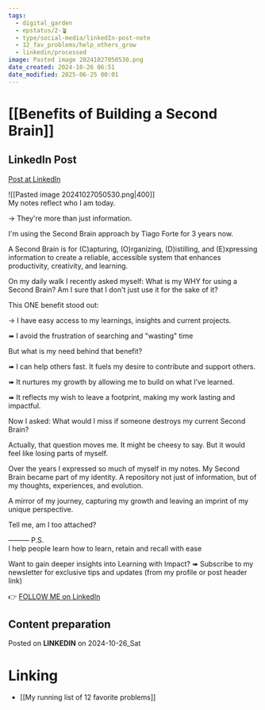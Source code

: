 ```yaml
---
tags:
  - digital_garden
  - epstatus/2-🪴
  - type/social-media/linkedIn-post-note
  - 12_fav_problems/help_others_grow
  - linkedin/processed
image: Pasted image 20241027050530.png
date_created: 2024-10-26 06:51
date_modified: 2025-06-25 00:01
---
```

# [[Benefits of Building a Second Brain]]

## LinkedIn Post

[Post at LinkedIn](https://www.linkedin.com/posts/sebastiankamilli_my-notes-reflect-who-i-am-today-theyre-activity-7255820649783349248-9MhG?utm_source=share&utm_medium=member_desktop)

![[Pasted image 20241027050530.png|400]]  
My notes reflect who I am today.

→ They're more than just information.

I'm using the Second Brain approach by Tiago Forte for 3 years now.

A Second Brain is for
(C)apturing, (O)rganizing, (D)istilling, and (E)xpressing information 
to create a reliable, accessible system 
that enhances productivity, creativity, and learning.

On my daily walk I recently asked myself: 
What is my WHY for using a Second Brain?
Am I sure that I don't just use it for the sake of it?

This ONE benefit stood out:

→ I have easy access to my learnings, insights and current projects. 

➠ I avoid the frustration of searching and "wasting" time

But what is my need behind that benefit?

➠ I can help others fast. It fuels my desire to contribute and support others.

➠ It nurtures my growth by allowing me to build on what I’ve learned.

➠ It reflects my wish to leave a footprint, making my work lasting and impactful.

Now I asked: What would I miss if someone destroys my current Second Brain?

Actually, that question moves me. 
It might be cheesy to say. 
But it would feel like losing parts of myself. 

Over the years I expressed so much of myself in my notes. 
My Second Brain became part of my identity.
A repository not just of information, but of my thoughts, experiences, and evolution.

A mirror of my journey, capturing my growth 
and leaving an imprint of my unique perspective.

Tell me, am I too attached?

———
P.S.  
I help people learn how to learn, retain and recall with ease

Want to gain deeper insights into Learning with Impact?
➠ Subscribe to my newsletter for exclusive tips and updates
(from my profile or post header link)

👉 [FOLLOW ME on LinkedIn](https://www.linkedin.com/comm/mynetwork/discovery-see-all?usecase=PEOPLE_FOLLOWS&followMember=sebastiankamilli)

## Content preparation

Posted on **LINKEDIN** on 2024-10-26_Sat

# Linking

+ [[My running list of 12 favorite problems]]